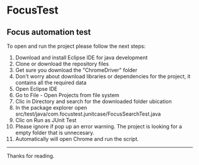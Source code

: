 # FocusTest
Focus automation test
------------------------------------------------

To open and run the project please follow the next steps: 

1. Download and install Eclipse IDE for java development
2. Clone or download the repository files
3. Get sure you download the "ChromeDriver" folder
4. Don't worry about download libraries or dependencies for the project, it contains all the required data
5. Open Eclipse IDE
6. Go to File - Open Projects from file system
7. Clic in Directory and search for the downloaded folder ubication
8. In the package explorer open src/test/java/com.focustest.junitcase/FocusSearchTest.java
9. Clic on Run as JUnit Test
10. Please ignore if pop up an error warning. The project is looking for a empty folder that is unnecesary. 
11. Automatically will open Chrome and run the script. 

------------------------------------------------

Thanks for reading. 